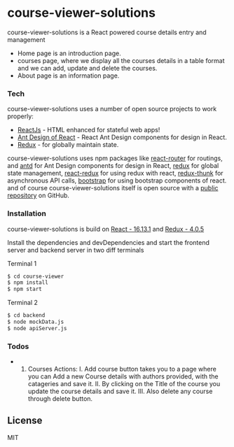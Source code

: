 # course-viewer-solutions
course-viewer-solutions is a React powered course details entry and management

  - Home page is an introduction page. 
  - courses page, where we display all the courses details in a table format and we can add, update and delete the courses.
  - About page is an information page.

### Tech

course-viewer-solutions uses a number of open source projects to work properly:

* [ReactJs](https://reactjs.org/) - HTML enhanced for stateful web apps!
* [Ant Design of React](https://ant.design/docs/react/introduce) - React Ant Design components for design in React.
* [Redux](https://redux.js.org/) - for globally maintain state.

course-viewer-solutions uses npm packages like [react-router](https://www.npmjs.com/package/react-router) for routings, and [antd](https://www.npmjs.com/package/antd) for Ant Design components for design in React, [redux](https://www.npmjs.com/package/redux) for global state management, [react-redux](https://www.npmjs.com/package/react-redux) for using redux with react, [redux-thunk](https://www.npmjs.com/package/redux-thunk) for asynchronous API calls, [bootstrap](https://www.npmjs.com/package/bootstrap) for using bootstrap components of react.
and of course course-viewer-solutions itself is open source with a [public repository](https://github.com/Vasanthi-Gopavarapu/course-viewer-solutions) on GitHub.


### Installation

course-viewer-solutions is build on [React - 16.13.1](https://reactjs.org/) and [Redux - 4.0.5](https://redux.js.org/)

Install the dependencies and devDependencies and start the frontend server and backend server in two diff terminals

Terminal 1
```sh
$ cd course-viewer
$ npm install
$ npm start
```
Terminal 2
```sh
$ cd backend
$ node mockData.js
$ node apiServer.js
```

### Todos

 - 1.	Courses
      Actions:
          I.	 Add course button takes you to a page where you can Add a new Course details with authors provided, with the catageries and save it.
          II.	 By clicking on the Title of the course you update the course details and save it.
          III. Also delete any course through delete button.


License
----

MIT
